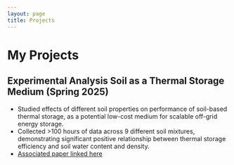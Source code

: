 ```yaml
---
layout: page
title: Projects
---
```


# My Projects

## Experimental Analysis Soil as a Thermal Storage Medium	(Spring 2025)
- Studied effects of different soil properties on performance of soil-based thermal storage, as a potential low-cost medium for scalable off-grid energy storage.
- Collected >100 hours of data across 9 different soil mixtures, demonstrating significant positive relationship between thermal storage efficiency and soil water content and density.
- [Associated paper linked here](Shimandle_J_FinalPaper_2Column.pdf)


